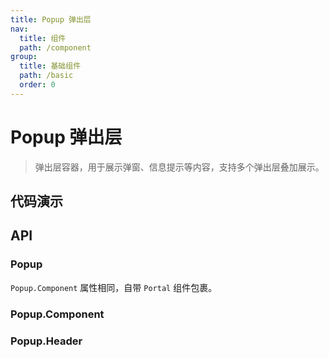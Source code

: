 ```yaml
---
title: Popup 弹出层
nav:
  title: 组件
  path: /component
group:
  title: 基础组件
  path: /basic
  order: 0
---
```


# Popup 弹出层

> 弹出层容器，用于展示弹窗、信息提示等内容，支持多个弹出层叠加展示。

## 代码演示

<code src="./__fixtures__/basic.tsx"></code>

## API

### Popup

`Popup.Component` 属性相同，自带 `Portal` 组件包裹。

### Popup.Component

<API hideTitle src="./popup.tsx"></API>

### Popup.Header

<API hideTitle src="./popup-header.tsx"></API>
